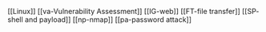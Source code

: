 [[Linux]]
[[va-Vulnerability Assessment]]
[[IG-web]]
[[FT-file transfer]]
[[SP- shell and payload]]
[[np-nmap]]
[[pa-password attack]]





